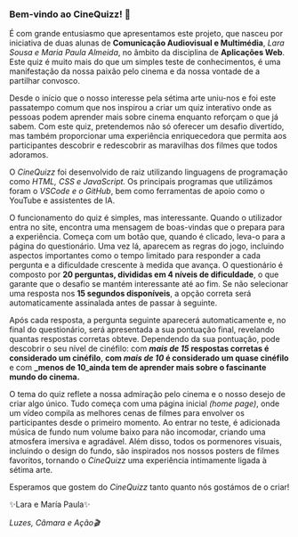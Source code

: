 <h3>Bem-vindo ao CineQuizz! 👋</h3>

É com grande entusiasmo que apresentamos este projeto, que nasceu por iniciativa de duas alunas de **Comunicação Audiovisual e Multimédia**, _Lara Sousa e Maria Paula Almeida_, no âmbito da disciplina de **Aplicações Web**. Este quiz é muito mais do que um simples teste de conhecimentos, é uma manifestação da nossa paixão pelo cinema e da nossa vontade de a partilhar convosco.

Desde o início que o nosso interesse pela sétima arte uniu-nos e foi este passatempo comum que nos inspirou a criar um quiz interativo onde as pessoas podem aprender mais sobre cinema enquanto reforçam o que já sabem. Com este quiz, pretendemos não só oferecer um desafio divertido, mas também proporcionar uma experiência enriquecedora que permita aos participantes descobrir e redescobrir as maravilhas dos filmes que todos adoramos.

O _CineQuizz_ foi desenvolvido de raiz utilizando linguagens de programação como _HTML, CSS e JavaScript._ Os principais programas que utilizámos foram o _VSCode e o GitHub_, bem como ferramentas de apoio como o YouTube e assistentes de IA.

O funcionamento do quiz é simples, mas interessante. Quando o utilizador entra no site, encontra uma mensagem de boas-vindas que o prepara para a experiência. Começa com um botão que, quando é clicado, leva-o para a página do questionário. Uma vez lá, aparecem as regras do jogo, incluindo aspectos importantes como o tempo limitado para responder a cada pergunta e a dificuldade crescente à medida que avança. O questionário é composto por **20 perguntas, divididas em 4 níveis de dificuldade**, o que garante que o desafio se mantém interessante até ao fim. Se não selecionar uma resposta nos **15 segundos disponíveis**, a opção correta será automaticamente assinalada antes de passar à seguinte.

Após cada resposta, a pergunta seguinte aparecerá automaticamente e, no final do questionário, será apresentada a sua pontuação final, revelando quantas respostas corretas obteve. Dependendo da sua pontuação, pode descobrir o seu nível de cinéfilo: com **_mais de 15_ respostas corretas é considerado um cinéfilo**, **com _mais de 10_ é considerado um quase cinéfilo** e com **_menos de 10_ainda tem de aprender mais sobre o fascinante mundo do cinema.**

O tema do quiz reflete a nossa admiração pelo cinema e o nosso desejo de criar algo único. Tudo começa com uma página inicial _(home page)_, onde um vídeo compila as melhores cenas de filmes para envolver os participantes desde o primeiro momento. Ao entrar no teste, é adicionada música de fundo num volume baixo para não incomodar, criando uma atmosfera imersiva e agradável. Além disso, todos os pormenores visuais, incluindo o design do fundo, são inspirados nos nossos posters de filmes favoritos, tornando o _CineQuizz_ uma experiência intimamente ligada à sétima arte.

Esperamos que gostem do _CineQuizz_ tanto quanto nós gostámos de o criar!

✨Lara e María Paula✨

_Luzes, Câmara e Ação🎬_
